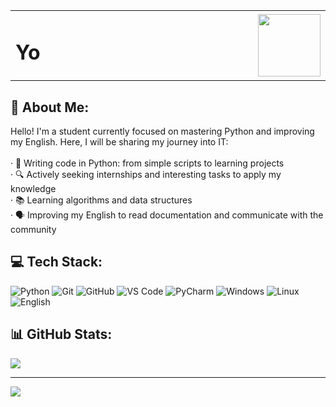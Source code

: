 <table>
  <tr>
    <td width="80%">
      <h1>Yo</h1>
    </td>
    <td width="20%" align="right">
      <img src="https://media1.giphy.com/media/v1.Y2lkPTc5MGI3NjExZGdtanQydXA0bzAzdW1zdWU0bGd6bjlxOTYzYmhpczc1dWMwb2F6ZCZlcD12MV9pbnRlcm5hbF9naWZfYnlfaWQmY3Q9cw/10a8AOSeP6Rqfu/giphy.gif" width="100" height="100">
    </td>
  </tr>
</table>

## 💫 About Me:
Hello! I'm a student currently focused on mastering Python and improving my English. Here, I will be sharing my journey into IT:<br><br>· 🐍 Writing code in Python: from simple scripts to learning projects<br>· 🔍 Actively seeking internships and interesting tasks to apply my knowledge<br>· 📚 Learning algorithms and data structures<br>· 🗣️ Improving my English to read documentation and communicate with the community


## 💻 Tech Stack:
![Python](https://img.shields.io/badge/python-3670A0?style=for-the-badge&logo=python&logoColor=ffdd54) 
![Git](https://img.shields.io/badge/git-%23F05033.svg?style=for-the-badge&logo=git&logoColor=white) 
![GitHub](https://img.shields.io/badge/github-%23121011.svg?style=for-the-badge&logo=github&logoColor=white)
![VS Code](https://img.shields.io/badge/VS_Code-007ACC?style=for-the-badge&logo=visual-studio-code&logoColor=white)
![PyCharm](https://img.shields.io/badge/PyCharm-000000?style=for-the-badge&logo=pycharm&logoColor=white)
![Windows](https://img.shields.io/badge/Windows-0078D6?style=for-the-badge&logo=windows&logoColor=white)
![Linux](https://img.shields.io/badge/Linux-FCC624?style=for-the-badge&logo=linux&logoColor=black)
![English](https://img.shields.io/badge/English-B1-2CA5E0?style=for-the-badge&logo=googletranslate&logoColor=white)
## 📊 GitHub Stats:
![](https://nirzak-streak-stats.vercel.app/?user=DigitalSerpent&theme=omni&hide_border=true)<br/>

---
[![](https://visitcount.itsvg.in/api?id=DigitalSerpent&icon=3&color=10)](https://visitcount.itsvg.in)
<!-- Proudly created with GPRM ( https://gprm.itsvg.in ) -->
